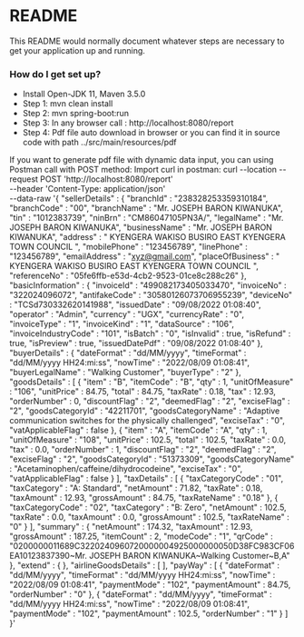 # README #

This README would normally document whatever steps are necessary to get your application up and running.

### How do I get set up? ###

* Install Open-JDK 11, Maven 3.5.0
* Step 1: mvn clean install
* Step 2: mvn spring-boot:run
* Step 3: In any browser call : http://localhost:8080/report
* Step 4: Pdf file auto download in browser or you can find it in source code with path ../src/main/resources/pdf


If you want to generate pdf file with dynamic data input, you can using Postman call with POST method:
Import curl in postman:
curl --location --request POST 'http://localhost:8080/report' \
--header 'Content-Type: application/json' \
--data-raw '{
"sellerDetails" : {
"branchId" : "238328253359310184",
"branchCode" : "00",
"branchName" : "Mr. JOSEPH BARON KIWANUKA",
"tin" : "1012383739",
"ninBrn" : "CM86047105PN3A/",
"legalName" : "Mr. JOSEPH BARON KIWANUKA",
"businessName" : "Mr. JOSEPH BARON KIWANUKA",
"address" : "   KYENGERA WAKISO BUSIRO EAST KYENGERA TOWN COUNCIL  ",
"mobilePhone" : "123456789",
"linePhone" : "123456789",
"emailAddress" : "xyz@gmail.com",
"placeOfBusiness" : "   KYENGERA WAKISO BUSIRO EAST KYENGERA TOWN COUNCIL  ",
"referenceNo" : "05fe6ffb-e53d-4cb2-9523-01ce8c288c26"
},
"basicInformation" : {
"invoiceId" : "499082173405033470",
"invoiceNo" : "322024096072",
"antifakeCode" : "30580126073706955239",
"deviceNo" : "TCSd730332620141988",
"issuedDate" : "09/08/2022 01:08:40",
"operator" : "Admin",
"currency" : "UGX",
"currencyRate" : "0",
"invoiceType" : "1",
"invoiceKind" : "1",
"dataSource" : "106",
"invoiceIndustryCode" : "101",
"isBatch" : "0",
"isInvalid" : true,
"isRefund" : true,
"isPreview" : true,
"issuedDatePdf" : "09/08/2022 01:08:40"
},
"buyerDetails" : {
"dateFormat" : "dd/MM/yyyy",
"timeFormat" : "dd/MM/yyyy HH24:mi:ss",
"nowTime" : "2022/08/09 01:08:41",
"buyerLegalName" : "Walking Customer",
"buyerType" : "2"
},
"goodsDetails" : [ {
"item" : "B",
"itemCode" : "B",
"qty" : 1,
"unitOfMeasure" : "106",
"unitPrice" : 84.75,
"total" : 84.75,
"taxRate" : 0.18,
"tax" : 12.93,
"orderNumber" : 0,
"discountFlag" : "2",
"deemedFlag" : "2",
"exciseFlag" : "2",
"goodsCategoryId" : "42211701",
"goodsCategoryName" : "Adaptive communication switches for the physically challenged",
"exciseTax" : "0",
"vatApplicableFlag" : false
}, {
"item" : "A",
"itemCode" : "A",
"qty" : 1,
"unitOfMeasure" : "108",
"unitPrice" : 102.5,
"total" : 102.5,
"taxRate" : 0.0,
"tax" : 0.0,
"orderNumber" : 1,
"discountFlag" : "2",
"deemedFlag" : "2",
"exciseFlag" : "2",
"goodsCategoryId" : "51373309",
"goodsCategoryName" : "Acetaminophen/caffeine/dihydrocodeine",
"exciseTax" : "0",
"vatApplicableFlag" : false
} ],
"taxDetails" : [ {
"taxCategoryCode" : "01",
"taxCategory" : "A: Standard",
"netAmount" : 71.82,
"taxRate" : 0.18,
"taxAmount" : 12.93,
"grossAmount" : 84.75,
"taxRateName" : "0.18"
}, {
"taxCategoryCode" : "02",
"taxCategory" : "B: Zero",
"netAmount" : 102.5,
"taxRate" : 0.0,
"taxAmount" : 0.0,
"grossAmount" : 102.5,
"taxRateName" : "0"
} ],
"summary" : {
"netAmount" : 174.32,
"taxAmount" : 12.93,
"grossAmount" : 187.25,
"itemCount" : 2,
"modeCode" : "1",
"qrCode" : "0200000011689C3220240960720000004925000000050D38FC983CF06EA10123837390~Mr. JOSEPH BARON KIWANUKA~Walking Customer~B,A"
},
"extend" : { },
"airlineGoodsDetails" : [ ],
"payWay" : [ {
"dateFormat" : "dd/MM/yyyy",
"timeFormat" : "dd/MM/yyyy HH24:mi:ss",
"nowTime" : "2022/08/09 01:08:41",
"paymentMode" : "102",
"paymentAmount" : 84.75,
"orderNumber" : "0"
}, {
"dateFormat" : "dd/MM/yyyy",
"timeFormat" : "dd/MM/yyyy HH24:mi:ss",
"nowTime" : "2022/08/09 01:08:41",
"paymentMode" : "102",
"paymentAmount" : 102.5,
"orderNumber" : "1"
} ]
}'


